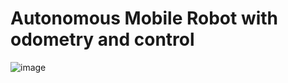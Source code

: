 # Autonomous Mobile Robot with odometry and control
![image](https://github.com/iitimii/ROS2-AutonomousRobotCar/assets/106264110/f8c14e03-19e7-475d-a96d-f7a7ed15a4d9)
